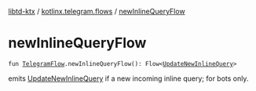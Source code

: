 [libtd-ktx](../index.md) / [kotlinx.telegram.flows](index.md) / [newInlineQueryFlow](./new-inline-query-flow.md)

# newInlineQueryFlow

`fun `[`TelegramFlow`](../kotlinx.telegram.core/-telegram-flow/index.md)`.newInlineQueryFlow(): Flow<`[`UpdateNewInlineQuery`](https://tdlibx.github.io/td/docs/org/drinkless/td/libcore/telegram/TdApi.UpdateNewInlineQuery.html)`>`

emits [UpdateNewInlineQuery](https://tdlibx.github.io/td/docs/org/drinkless/td/libcore/telegram/TdApi.UpdateNewInlineQuery.html) if a new incoming inline query; for bots only.

